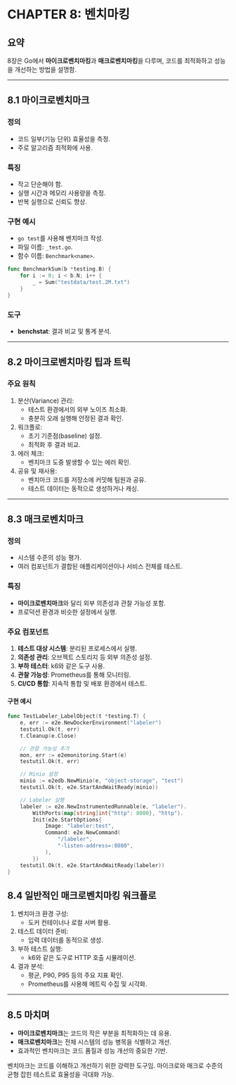 # CHAPTER 8: 벤치마킹

## 요약
8장은 Go에서 **마이크로벤치마킹**과 **매크로벤치마킹**을 다루며, 코드를 최적화하고 성능을 개선하는 방법을 설명함.

---

## 8.1 마이크로벤치마크
### 정의
- 코드 일부(기능 단위) 효율성을 측정.
- 주로 알고리즘 최적화에 사용.

### 특징
- 작고 단순해야 함.
- 실행 시간과 메모리 사용량을 측정.
- 반복 실행으로 신뢰도 향상.

### 구현 예시
- `go test`를 사용해 벤치마크 작성.
- 파일 이름: `_test.go`.
- 함수 이름: `Benchmark<name>`.

```go
func BenchmarkSum(b *testing.B) {
    for i := 0; i < b.N; i++ {
        _ = Sum("testdata/test.2M.txt")
    }
}
```

### 도구

- **benchstat**: 결과 비교 및 통계 분석.

---

## 8.2 마이크로벤치마킹 팁과 트릭

### 주요 원칙

1. 분산(Variance) 관리:
    - 테스트 환경에서의 외부 노이즈 최소화.
    - 충분히 오래 실행해 안정된 결과 확인.
2. 워크플로:
    - 초기 기준점(baseline) 설정.
    - 최적화 후 결과 비교.
3. 에러 체크:
    - 벤치마크 도중 발생할 수 있는 에러 확인.
4. 공유 및 재사용:
    - 벤치마크 코드를 저장소에 커밋해 팀원과 공유.
    - 테스트 데이터는 동적으로 생성하거나 캐싱.

---

## 8.3 매크로벤치마크

### 정의

- 시스템 수준의 성능 평가.
- 여러 컴포넌트가 결합된 애플리케이션이나 서비스 전체를 테스트.

### 특징

- **마이크로벤치마크**와 달리 외부 의존성과 관찰 가능성 포함.
- 프로덕션 환경과 비슷한 설정에서 실행.

### 주요 컴포넌트

1. **테스트 대상 시스템**: 분리된 프로세스에서 실행.
2. **의존성 관리**: 오브젝트 스토리지 등 외부 의존성 설정.
3. **부하 테스터**: k6와 같은 도구 사용.
4. **관찰 가능성**: Prometheus를 통해 모니터링.
5. **CI/CD 통합**: 지속적 통합 및 배포 환경에서 테스트.

#### 구현 예시
```go
func TestLabeler_LabelObject(t *testing.T) {
    e, err := e2e.NewDockerEnvironment("labeler")
    testutil.Ok(t, err)
    t.Cleanup(e.Close)

    // 관찰 가능성 추가
    mon, err := e2emonitoring.Start(e)
    testutil.Ok(t, err)

    // Minio 설정
    minio := e2edb.NewMinio(e, "object-storage", "test")
    testutil.Ok(t, e2e.StartAndWaitReady(minio))

    // Labeler 실행
    labeler := e2e.NewInstrumentedRunnable(e, "labeler").
        WithPorts(map[string]int{"http": 8080}, "http").
        Init(e2e.StartOptions{
            Image: "labeler:test",
            Command: e2e.NewCommand(
                "/labeler",
                "-listen-address=:8080",
            ),
        })
    testutil.Ok(t, e2e.StartAndWaitReady(labeler))
}

```

## 8.4 일반적인 매크로벤치마킹 워크플로

1. 벤치마크 환경 구성:
    - 도커 컨테이너나 로컬 서버 활용.
2. 테스트 데이터 준비:
    - 입력 데이터를 동적으로 생성.
3. 부하 테스트 실행:
    - k6와 같은 도구로 HTTP 호출 시뮬레이션.
4. 결과 분석:
    - 평균, P90, P95 등의 주요 지표 확인.
    - Prometheus를 사용해 메트릭 수집 및 시각화.

---

## 8.5 마치며

- **마이크로벤치마크**는 코드의 작은 부분을 최적화하는 데 유용.
- **매크로벤치마크**는 전체 시스템의 성능 병목을 식별하고 개선.
- 효과적인 벤치마크는 코드 품질과 성능 개선의 중요한 기반.

벤치마크는 코드를 이해하고 개선하기 위한 강력한 도구임. 
마이크로와 매크로 수준의 균형 잡힌 테스트로 효율성을 극대화 가능.
